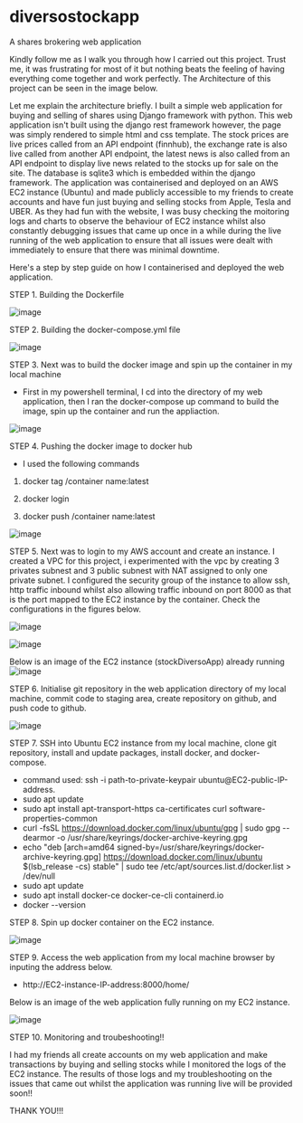 # diversostockapp
A shares brokering web application


Kindly follow me as I walk you through how I carried out this project. Trust me, it was frustrating for most of it but nothing beats the feeling of having everything
come together and work perfectly. The Architecture of this project can be seen in the image below.


Let me explain the architecture briefly. I built a simple web application for buying and selling of shares using Django framework with python. This web application
isn't built using the django rest framework however, the page was simply rendered to simple html and css template. The stock prices are live prices called from an API 
endpoint (finnhub), the exchange rate is also live called from another API endpoint, the latest news is also called from an API endpoint to display live news related
 to the stocks up for sale on the site.
The database is sqlite3 which is embedded within the
django framework. The application was containerised and deployed on an AWS EC2 instance (Ubuntu) and made publicly accessible to my friends to create accounts and have
 fun just buying and selling stocks from Apple, Tesla and UBER. As they had fun with the website, I was busy checking the moitoring logs and charts to observe the
 behaviour of EC2 instance whilst also constantly debugging issues that came up once in a while during the live running of the web application to ensure that all issues
 were dealt with immediately to ensure that there was minimal downtime.


Here's a step by step guide on how I containerised and deployed the web application.

STEP 1. Building the Dockerfile

![image](https://github.com/ikezycloud/diversostockapp/assets/108793471/92bc3f47-94c7-4f45-92b2-c3e347211f19)

STEP 2. Building the docker-compose.yml file

![image](https://github.com/ikezycloud/diversostockapp/assets/108793471/19a73b5d-5854-481f-9c50-cde903e3a9fb)

STEP 3. Next was to build the docker image and spin up the container in my local machine
- First in my powershell terminal, I cd into the directory of my web application, then I ran the docker-compose up command to build the image, spin up the container and run the appliaction.

![image](https://github.com/ikezycloud/diversostockapp/assets/108793471/03401cb4-af19-40e2-a317-55301ed8ea71)

STEP 4. Pushing the docker image to docker hub
- I used the following commands
1. docker tag <docker image> <DockerHubUsername>/container name:latest

2. docker login

3. docker push <DockerHubUsername>/container name:latest
  
![image](https://github.com/ikezycloud/diversostockapp/assets/108793471/1c583625-5f64-4b99-b173-ac2288e34b18)

STEP 5. Next was to login to my AWS account and create an instance.
  I created a VPC for this project, i experimented with the vpc by creating 3 privates subnest and 3 public subnest with NAT assigned to only one private subnet.
  I configured the security group of the instance to allow ssh, http traffic inbound whilst also allowing traffic inbound on port 8000 as that is the port mapped to 
  the EC2 instance by the container. Check the configurations in the figures below.
  
  ![image](https://github.com/ikezycloud/diversostockapp/assets/108793471/9e4446e9-5cfd-4a7c-a0fe-57907a69b091)

  ![image](https://github.com/ikezycloud/diversostockapp/assets/108793471/922974b5-9b12-4754-be58-fea5ae501a34)

  Below is an image of the EC2 instance (stockDiversoApp) already running
  ![image](https://github.com/ikezycloud/diversostockapp/assets/108793471/5d968f04-1f77-4c4e-bc46-db897e1b5a53)

STEP 6. Initialise git repository in the web application directory of my local machine, commit code to staging area, create repository on github, and push code to github.
  
  ![image](https://github.com/ikezycloud/diversostockapp/assets/108793471/c1937ebe-c087-4921-ae4e-fc0abe59ebaa)

STEP 7. SSH into Ubuntu EC2 instance from my local machine, clone git repository, install and update packages, install docker, and docker-compose.
  - command used: ssh -i path-to-private-keypair ubuntu@EC2-public-IP-address.
  - sudo apt update
  - sudo apt install apt-transport-https ca-certificates curl software-properties-common
  - curl -fsSL https://download.docker.com/linux/ubuntu/gpg | sudo gpg --dearmor -o /usr/share/keyrings/docker-archive-keyring.gpg
  - echo "deb [arch=amd64 signed-by=/usr/share/keyrings/docker-archive-keyring.gpg] https://download.docker.com/linux/ubuntu $(lsb_release -cs) stable" | sudo tee /etc/apt/sources.list.d/docker.list > /dev/null
  - sudo apt update
  - sudo apt install docker-ce docker-ce-cli containerd.io
  - docker --version
  
STEP 8. Spin up docker container on the EC2 instance.
  
  ![image](https://github.com/ikezycloud/diversostockapp/assets/108793471/dcc0a9bb-9569-4eb7-8bbe-6a7d25828236)

STEP 9. Access the web application from my local machine browser by inputing the address below.
  - http://EC2-instance-IP-address:8000/home/

 Below is an image of the web application fully running on my EC2 instance.
  
  ![image](https://github.com/ikezycloud/diversostockapp/assets/108793471/8da62d96-a57d-4890-9a28-043040d49378)

STEP 10. Monitoring and troubeshooting!!
  
 I had my friends all create accounts on my web application and make transactions by buying and selling stocks while I monitored the logs of the EC2 instance.
  The results of those logs and my troubleshooting on the issues that came out whilst the application was running live will be provided soon!!
  
  
  THANK YOU!!!
  
